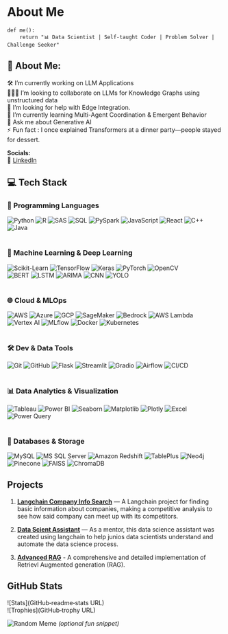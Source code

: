 # About Me
```
def me():  
    return "📊 Data Scientist | Self-taught Coder | Problem Solver | Challenge Seeker"
```

## 🌟 About Me:

🛠 I’m currently working on LLM Applications  
🧑‍🤝‍🧑 I’m looking to collaborate on LLMs for Knowledge Graphs using unstructured data  
🤝 I’m looking for help with Edge Integration.  
🌱 I’m currently learning Multi-Agent Coordination & Emergent Behavior  
💬 Ask me about Generative AI  
⚡ Fun fact :  I once explained Transformers at a dinner party—people stayed for dessert.  


**Socials:**  
📍  [LinkedIn](https://linkedin.com/in/techo)  



## 💻 Tech Stack

### 🚀 Programming Languages  
![Python](https://img.shields.io/badge/Python-3776AB?style=for-the-badge&logo=python&logoColor=white)
![R](https://img.shields.io/badge/R-276DC3?style=for-the-badge&logo=r&logoColor=white)
![SAS](https://img.shields.io/badge/SAS-0278D7?style=for-the-badge&logo=sas&logoColor=white)
![SQL](https://img.shields.io/badge/SQL-4479A1?style=for-the-badge&logo=mysql&logoColor=white)
![PySpark](https://img.shields.io/badge/PySpark-F72828?style=for-the-badge&logo=apachespark&logoColor=white)
![JavaScript](https://img.shields.io/badge/JavaScript-F7DF1E?style=for-the-badge&logo=javascript&logoColor=black)
![React](https://img.shields.io/badge/React-61DAFB?style=for-the-badge&logo=react&logoColor=black)
![C++](https://img.shields.io/badge/C++-00599C?style=for-the-badge&logo=c%2b%2b&logoColor=white)
![Java](https://img.shields.io/badge/Java-007396?style=for-the-badge&logo=java&logoColor=white)  
<br>


### 🧠 Machine Learning & Deep Learning  
![Scikit-Learn](https://img.shields.io/badge/Scikit--Learn-F7931E?style=for-the-badge&logo=scikitlearn&logoColor=white)
![TensorFlow](https://img.shields.io/badge/TensorFlow-FF6F00?style=for-the-badge&logo=tensorflow&logoColor=white)
![Keras](https://img.shields.io/badge/Keras-D00000?style=for-the-badge&logo=keras&logoColor=white)
![PyTorch](https://img.shields.io/badge/PyTorch-EE4C2C?style=for-the-badge&logo=pytorch&logoColor=white)
![OpenCV](https://img.shields.io/badge/OpenCV-5C3EE8?style=for-the-badge&logo=opencv&logoColor=white)  
![BERT](https://img.shields.io/badge/BERT-4285F4?style=for-the-badge&logo=google&logoColor=white)
![LSTM](https://img.shields.io/badge/LSTM-F9A825?style=for-the-badge&logo=keras&logoColor=white)
![ARIMA](https://img.shields.io/badge/ARIMA-336699?style=for-the-badge&logo=python&logoColor=white)
![CNN](https://img.shields.io/badge/CNN-B71C1C?style=for-the-badge&logo=keras&logoColor=white)
![YOLO](https://img.shields.io/badge/YOLO-FFB300?style=for-the-badge&logo=yolo&logoColor=white)  
<br>

### 🌐 Cloud & MLOps  
![AWS](https://img.shields.io/badge/AWS-FF9900?style=for-the-badge&logo=amazonaws&logoColor=white)
![Azure](https://img.shields.io/badge/Azure-0089D6?style=for-the-badge&logo=microsoftazure&logoColor=white)
![GCP](https://img.shields.io/badge/GCP-4285F4?style=for-the-badge&logo=googlecloud&logoColor=white)
![SageMaker](https://img.shields.io/badge/SageMaker-1A202C?style=for-the-badge&logo=amazonaws&logoColor=white)
![Bedrock](https://img.shields.io/badge/Bedrock-FF6F00?style=for-the-badge&logo=amazonaws&logoColor=white)
![AWS Lambda](https://img.shields.io/badge/AWS%20Lambda-FF9900?style=for-the-badge&logo=awslambda&logoColor=white)
![Vertex AI](https://img.shields.io/badge/Vertex%20AI-4285F4?style=for-the-badge&logo=googlecloud&logoColor=white)
![MLflow](https://img.shields.io/badge/MLflow-0194E2?style=for-the-badge&logo=mlflow&logoColor=white)
![Docker](https://img.shields.io/badge/Docker-2496ED?style=for-the-badge&logo=docker&logoColor=white)
![Kubernetes](https://img.shields.io/badge/Kubernetes-326CE5?style=for-the-badge&logo=kubernetes&logoColor=white)  
<br>

### 🛠️ Dev & Data Tools  
![Git](https://img.shields.io/badge/Git-F05032?style=for-the-badge&logo=git&logoColor=white)
![GitHub](https://img.shields.io/badge/GitHub-181717?style=for-the-badge&logo=github&logoColor=white)
![Flask](https://img.shields.io/badge/Flask-000000?style=for-the-badge&logo=flask&logoColor=white)
![Streamlit](https://img.shields.io/badge/Streamlit-FF4B4B?style=for-the-badge&logo=streamlit&logoColor=white)
![Gradio](https://img.shields.io/badge/Gradio-00897B?style=for-the-badge&logo=gradio&logoColor=white)
![Airflow](https://img.shields.io/badge/Airflow-017CEE?style=for-the-badge&logo=apacheairflow&logoColor=white)
![CI/CD](https://img.shields.io/badge/CI/CD-6DB33F?style=for-the-badge&logo=githubactions&logoColor=white)  
<br>

### 📊 Data Analytics & Visualization  
![Tableau](https://img.shields.io/badge/Tableau-E97627?style=for-the-badge&logo=tableau&logoColor=white)
![Power BI](https://img.shields.io/badge/Power%20BI-F2C811?style=for-the-badge&logo=powerbi&logoColor=black)
![Seaborn](https://img.shields.io/badge/Seaborn-4B8BBE?style=for-the-badge&logo=python&logoColor=white)
![Matplotlib](https://img.shields.io/badge/Matplotlib-11557C?style=for-the-badge&logo=python&logoColor=white)
![Plotly](https://img.shields.io/badge/Plotly-3F4F75?style=for-the-badge&logo=plotly&logoColor=white)
![Excel](https://img.shields.io/badge/Excel-217346?style=for-the-badge&logo=microsoftexcel&logoColor=white)
![Power Query](https://img.shields.io/badge/Power%20Query-F2C811?style=for-the-badge&logo=microsoft&logoColor=black)  
<br>

### 🧱 Databases & Storage  
![MySQL](https://img.shields.io/badge/MySQL-005C84?style=for-the-badge&logo=mysql&logoColor=white)
![MS SQL Server](https://img.shields.io/badge/SQL%20Server-CC2927?style=for-the-badge&logo=microsoftsqlserver&logoColor=white)
![Amazon Redshift](https://img.shields.io/badge/Redshift-4053D6?style=for-the-badge&logo=amazonredshift&logoColor=white)
![TablePlus](https://img.shields.io/badge/TablePlus-FF9900?style=for-the-badge&logo=tableplus&logoColor=white)
![Neo4j](https://img.shields.io/badge/Neo4j-008CC1?style=for-the-badge&logo=neo4j&logoColor=white)
![Pinecone](https://img.shields.io/badge/Pinecone-2D3748?style=for-the-badge&logo=pinecone&logoColor=white)
![FAISS](https://img.shields.io/badge/FAISS-1877F2?style=for-the-badge&logo=facebook&logoColor=white)
![ChromaDB](https://img.shields.io/badge/ChromaDB-8E44AD?style=for-the-badge&logo=chromadb&logoColor=white)


## Projects
1. **[Langchain Company Info Search](https://github.com/TPVinnie/Company-Info-Search_Langchain)** — A Langchain project for finding basic information about companies, making a competitive analysis to see how said company can meet up with its competitors.

   
2. **[Data Scient Assistant](https://github.com/TPVinnie/Data-Science-Assistant)** — As a mentor, this data science assistant was created using langchain to help junios data scientists understand and automate the data science process.
   
3. **[Advanced RAG](https://github.com/TPVinnie/Advanced-RAG)** - A comprehensive and detailed implementation of Retrievl Augmented generation (RAG).


## GitHub Stats  
![Stats](GitHub‑readme‑stats URL)  
![Trophies](GitHub‑trophy URL)

![Random Meme](URL)  *(optional fun snippet)*
